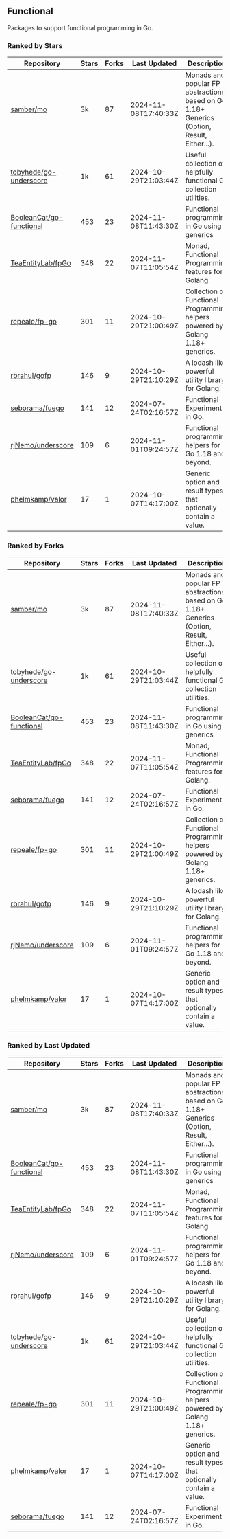 ## Functional

Packages to support functional programming in Go.

### Ranked by Stars

| Repository | Stars | Forks | Last Updated | Description | 
|------------|-------|-------|--------------|-------------|
| [samber/mo](https://github.com/samber/mo) | 3k | 87 | 2024-11-08T17:40:33Z |  Monads and popular FP abstractions, based on Go 1.18+ Generics (Option, Result, Either...). |
| [tobyhede/go-underscore](https://github.com/tobyhede/go-underscore) | 1k | 61 | 2024-10-29T21:03:44Z |  Useful collection of helpfully functional Go collection utilities. |
| [BooleanCat/go-functional](https://github.com/BooleanCat/go-functional) | 453 | 23 | 2024-11-08T11:43:30Z |  Functional programming in Go using generics |
| [TeaEntityLab/fpGo](https://github.com/TeaEntityLab/fpGo) | 348 | 22 | 2024-11-07T11:05:54Z |  Monad, Functional Programming features for Golang. |
| [repeale/fp-go](https://github.com/repeale/fp-go) | 301 | 11 | 2024-10-29T21:00:49Z |  Collection of Functional Programming helpers powered by Golang 1.18+ generics. |
| [rbrahul/gofp](https://github.com/rbrahul/gofp) | 146 | 9 | 2024-10-29T21:10:29Z |  A lodash like powerful utility library for Golang. |
| [seborama/fuego](https://github.com/seborama/fuego) | 141 | 12 | 2024-07-24T02:16:57Z |  Functional Experiment in Go. |
| [rjNemo/underscore](https://github.com/rjNemo/underscore) | 109 | 6 | 2024-11-01T09:24:57Z |  Functional programming helpers for Go 1.18 and beyond. |
| [phelmkamp/valor](https://github.com/phelmkamp/valor) | 17 | 1 | 2024-10-07T14:17:00Z |  Generic option and result types that optionally contain a value. |

### Ranked by Forks

| Repository | Stars | Forks | Last Updated | Description | 
|------------|-------|-------|--------------|-------------|
| [samber/mo](https://github.com/samber/mo) | 3k | 87 | 2024-11-08T17:40:33Z |  Monads and popular FP abstractions, based on Go 1.18+ Generics (Option, Result, Either...). |
| [tobyhede/go-underscore](https://github.com/tobyhede/go-underscore) | 1k | 61 | 2024-10-29T21:03:44Z |  Useful collection of helpfully functional Go collection utilities. |
| [BooleanCat/go-functional](https://github.com/BooleanCat/go-functional) | 453 | 23 | 2024-11-08T11:43:30Z |  Functional programming in Go using generics |
| [TeaEntityLab/fpGo](https://github.com/TeaEntityLab/fpGo) | 348 | 22 | 2024-11-07T11:05:54Z |  Monad, Functional Programming features for Golang. |
| [seborama/fuego](https://github.com/seborama/fuego) | 141 | 12 | 2024-07-24T02:16:57Z |  Functional Experiment in Go. |
| [repeale/fp-go](https://github.com/repeale/fp-go) | 301 | 11 | 2024-10-29T21:00:49Z |  Collection of Functional Programming helpers powered by Golang 1.18+ generics. |
| [rbrahul/gofp](https://github.com/rbrahul/gofp) | 146 | 9 | 2024-10-29T21:10:29Z |  A lodash like powerful utility library for Golang. |
| [rjNemo/underscore](https://github.com/rjNemo/underscore) | 109 | 6 | 2024-11-01T09:24:57Z |  Functional programming helpers for Go 1.18 and beyond. |
| [phelmkamp/valor](https://github.com/phelmkamp/valor) | 17 | 1 | 2024-10-07T14:17:00Z |  Generic option and result types that optionally contain a value. |

### Ranked by Last Updated

| Repository | Stars | Forks | Last Updated | Description | 
|------------|-------|-------|--------------|-------------|
| [samber/mo](https://github.com/samber/mo) | 3k | 87 | 2024-11-08T17:40:33Z |  Monads and popular FP abstractions, based on Go 1.18+ Generics (Option, Result, Either...). |
| [BooleanCat/go-functional](https://github.com/BooleanCat/go-functional) | 453 | 23 | 2024-11-08T11:43:30Z |  Functional programming in Go using generics |
| [TeaEntityLab/fpGo](https://github.com/TeaEntityLab/fpGo) | 348 | 22 | 2024-11-07T11:05:54Z |  Monad, Functional Programming features for Golang. |
| [rjNemo/underscore](https://github.com/rjNemo/underscore) | 109 | 6 | 2024-11-01T09:24:57Z |  Functional programming helpers for Go 1.18 and beyond. |
| [rbrahul/gofp](https://github.com/rbrahul/gofp) | 146 | 9 | 2024-10-29T21:10:29Z |  A lodash like powerful utility library for Golang. |
| [tobyhede/go-underscore](https://github.com/tobyhede/go-underscore) | 1k | 61 | 2024-10-29T21:03:44Z |  Useful collection of helpfully functional Go collection utilities. |
| [repeale/fp-go](https://github.com/repeale/fp-go) | 301 | 11 | 2024-10-29T21:00:49Z |  Collection of Functional Programming helpers powered by Golang 1.18+ generics. |
| [phelmkamp/valor](https://github.com/phelmkamp/valor) | 17 | 1 | 2024-10-07T14:17:00Z |  Generic option and result types that optionally contain a value. |
| [seborama/fuego](https://github.com/seborama/fuego) | 141 | 12 | 2024-07-24T02:16:57Z |  Functional Experiment in Go. |

